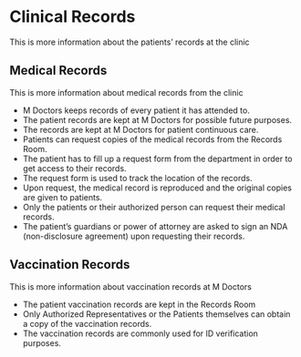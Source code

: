 # Clinical Records

This is more information about the patients’ records at the clinic

## Medical Records

This is more information about medical records from the clinic

- M Doctors keeps records of every patient it has attended to.
- The patient records are kept at M Doctors for possible future purposes.
- The records are kept at M Doctors for patient continuous care.
- Patients can request copies of the medical records from the Records Room.
- The patient has to fill up a request form from the department in order to get access to their records.
- The request form is used to track the location of the records.
- Upon request, the medical record is reproduced and the original copies are given to patients.
- Only the patients or their authorized person can request their medical records.
- The patient’s guardians or power of attorney are asked to sign an NDA (non-disclosure agreement) upon requesting their records.

## Vaccination Records

This is more information about vaccination records at M Doctors

- The patient vaccination records are kept in the Records Room
- Only Authorized Representatives or the Patients themselves can obtain a copy of the vaccination records.
- The vaccination records are commonly used for ID verification purposes.